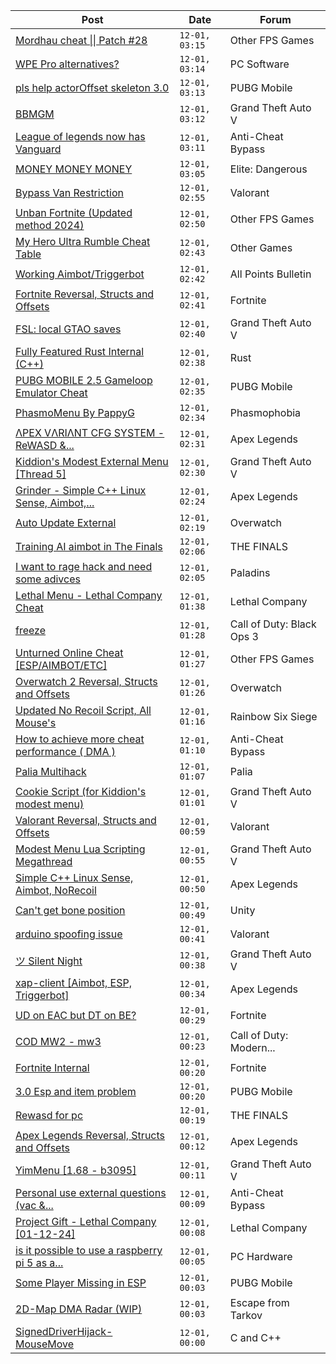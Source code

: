 |Post|Date|Forum|
|----|----|-----|
|[Mordhau cheat \|\| Patch #28](https://www.unknowncheats.me/forum/other-fps-games/612663-mordhau-cheat-patch-28-a.html)|`12-01, 03:15`|Other FPS Games|
|[WPE Pro alternatives?](https://www.unknowncheats.me/forum/pc-software/619048-wpe-pro-alternatives.html)|`12-01, 03:14`|PC Software|
|[pls help actorOffset skeleton 3.0](https://www.unknowncheats.me/forum/pubg-mobile/618844-pls-help-actoroffset-skeleton-3-0-a.html)|`12-01, 03:13`|PUBG Mobile|
|[BBMGM](https://www.unknowncheats.me/forum/grand-theft-auto-v/619035-bbmgm.html)|`12-01, 03:12`|Grand Theft Auto V|
|[League of legends now has Vanguard](https://www.unknowncheats.me/forum/anti-cheat-bypass/618158-league-legends-vanguard.html)|`12-01, 03:11`|Anti-Cheat Bypass|
|[MONEY MONEY MONEY](https://www.unknowncheats.me/forum/elite-dangerous/615964-money-money-money.html)|`12-01, 03:05`|Elite: Dangerous|
|[Bypass Van Restriction](https://www.unknowncheats.me/forum/valorant/618287-bypass-van-restriction.html)|`12-01, 02:55`|Valorant|
|[Unban Fortnite (Updated method 2024)](https://www.unknowncheats.me/forum/other-fps-games/618615-unban-fortnite-updated-method-2024-a.html)|`12-01, 02:50`|Other FPS Games|
|[My Hero Ultra Rumble Cheat Table](https://www.unknowncheats.me/forum/other-games/604426-hero-ultra-rumble-cheat-table.html)|`12-01, 02:43`|Other Games|
|[Working Aimbot/Triggerbot](https://www.unknowncheats.me/forum/all-points-bulletin/616212-aimbot-triggerbot.html)|`12-01, 02:42`|All Points Bulletin|
|[Fortnite Reversal, Structs and Offsets](https://www.unknowncheats.me/forum/fortnite/235061-fortnite-reversal-structs-offsets.html)|`12-01, 02:41`|Fortnite|
|[FSL: local GTAO saves](https://www.unknowncheats.me/forum/grand-theft-auto-v/616977-fsl-local-gtao-saves.html)|`12-01, 02:40`|Grand Theft Auto V|
|[Fully Featured Rust Internal (C++)](https://www.unknowncheats.me/forum/rust/614176-featured-rust-internal.html)|`12-01, 02:38`|Rust|
|[PUBG MOBILE 2.5 Gameloop Emulator Cheat](https://www.unknowncheats.me/forum/pubg-mobile/576303-pubg-mobile-2-5-gameloop-emulator-cheat.html)|`12-01, 02:35`|PUBG Mobile|
|[PhasmoMenu By PappyG](https://www.unknowncheats.me/forum/phasmophobia/485776-phasmomenu-pappyg.html)|`12-01, 02:34`|Phasmophobia|
|[ΛPEX VΛRIΛNT CFG SYSTEM - ReWASD &...](https://www.unknowncheats.me/forum/apex-legends/599047-pex-ri-nt-cfg-system-rewasd-joytokey.html)|`12-01, 02:31`|Apex Legends|
|[Kiddion's Modest External Menu \[Thread 5\]](https://www.unknowncheats.me/forum/grand-theft-auto-v/576854-kiddions-modest-external-menu-thread-5-a.html)|`12-01, 02:30`|Grand Theft Auto V|
|[Grinder - Simple C++ Linux Sense, Aimbot,...](https://www.unknowncheats.me/forum/apex-legends/605888-grinder-simple-linux-sense-aimbot-triggerbot.html)|`12-01, 02:24`|Apex Legends|
|[Auto Update External](https://www.unknowncheats.me/forum/overwatch/614771-auto-update-external.html)|`12-01, 02:19`|Overwatch|
|[Training AI aimbot in The Finals](https://www.unknowncheats.me/forum/the-finals/616898-training-ai-aimbot-finals.html)|`12-01, 02:06`|THE FINALS|
|[I want to rage hack and need some adivces](https://www.unknowncheats.me/forum/paladins/619064-rage-hack-adivces.html)|`12-01, 02:05`|Paladins|
|[Lethal Menu - Lethal Company Cheat](https://www.unknowncheats.me/forum/lethal-company/615575-lethal-menu-lethal-company-cheat.html)|`12-01, 01:38`|Lethal Company|
|[freeze](https://www.unknowncheats.me/forum/call-of-duty-black-ops-3-a/619061-freeze.html)|`12-01, 01:28`|Call of Duty: Black Ops 3|
|[Unturned Online Cheat \[ESP/AIMBOT/ETC\]](https://www.unknowncheats.me/forum/other-fps-games/618970-unturned-online-cheat-esp-aimbot-etc.html)|`12-01, 01:27`|Other FPS Games|
|[Overwatch 2 Reversal, Structs and Offsets](https://www.unknowncheats.me/forum/overwatch/516727-overwatch-2-reversal-structs-offsets.html)|`12-01, 01:26`|Overwatch|
|[Updated No Recoil Script, All Mouse's](https://www.unknowncheats.me/forum/rainbow-six-siege/603258-updated-recoil-script-mouses.html)|`12-01, 01:16`|Rainbow Six Siege|
|[How to achieve more cheat performance ( DMA )](https://www.unknowncheats.me/forum/anti-cheat-bypass/614808-achieve-cheat-performance-dma.html)|`12-01, 01:10`|Anti-Cheat Bypass|
|[Palia Multihack](https://www.unknowncheats.me/forum/palia/596326-palia-multihack.html)|`12-01, 01:07`|Palia|
|[Cookie Script (for Kiddion's modest menu)](https://www.unknowncheats.me/forum/grand-theft-auto-v/618283-cookie-script-kiddions-modest-menu.html)|`12-01, 01:01`|Grand Theft Auto V|
|[Valorant Reversal, Structs and Offsets](https://www.unknowncheats.me/forum/valorant/385792-valorant-reversal-structs-offsets.html)|`12-01, 00:59`|Valorant|
|[Modest Menu Lua Scripting Megathread](https://www.unknowncheats.me/forum/grand-theft-auto-v/463868-modest-menu-lua-scripting-megathread.html)|`12-01, 00:55`|Grand Theft Auto V|
|[Simple C++ Linux Sense, Aimbot, NoRecoil](https://www.unknowncheats.me/forum/apex-legends/515784-simple-linux-sense-aimbot-norecoil.html)|`12-01, 00:50`|Apex Legends|
|[Can't get bone position](https://www.unknowncheats.me/forum/unity/619058-cant-bone-position.html)|`12-01, 00:49`|Unity|
|[arduino spoofing issue](https://www.unknowncheats.me/forum/valorant/618157-arduino-spoofing-issue.html)|`12-01, 00:41`|Valorant|
|[ツ Silent Night](https://www.unknowncheats.me/forum/grand-theft-auto-v/604599-silent-night.html)|`12-01, 00:38`|Grand Theft Auto V|
|[xap-client \[Aimbot, ESP, Triggerbot\]](https://www.unknowncheats.me/forum/apex-legends/606842-xap-client-aimbot-esp-triggerbot.html)|`12-01, 00:34`|Apex Legends|
|[UD on EAC but DT on BE?](https://www.unknowncheats.me/forum/fortnite/618981-ud-eac-dt.html)|`12-01, 00:29`|Fortnite|
|[COD MW2 - mw3](https://www.unknowncheats.me/forum/call-of-duty-modern-warfare-iii/617564-cod-mw2-mw3.html)|`12-01, 00:23`|Call of Duty: Modern...|
|[Fortnite Internal](https://www.unknowncheats.me/forum/fortnite/618060-fortnite-internal.html)|`12-01, 00:20`|Fortnite|
|[3.0 Esp and item problem](https://www.unknowncheats.me/forum/pubg-mobile/619018-3-0-esp-item.html)|`12-01, 00:20`|PUBG Mobile|
|[Rewasd for pc](https://www.unknowncheats.me/forum/the-finals/618344-rewasd-pc.html)|`12-01, 00:19`|THE FINALS|
|[Apex Legends Reversal, Structs and Offsets](https://www.unknowncheats.me/forum/apex-legends/319804-apex-legends-reversal-structs-offsets.html)|`12-01, 00:12`|Apex Legends|
|[YimMenu \[1.68 - b3095\]](https://www.unknowncheats.me/forum/grand-theft-auto-v/476972-yimmenu-1-68-b3095.html)|`12-01, 00:11`|Grand Theft Auto V|
|[Personal use external questions (vac &...](https://www.unknowncheats.me/forum/anti-cheat-bypass/617680-personal-external-questions-vac-ricochet.html)|`12-01, 00:09`|Anti-Cheat Bypass|
|[Project Gift - Lethal Company \[01-12-24\]](https://www.unknowncheats.me/forum/lethal-company/618576-project-gift-lethal-company-01-12-24-a.html)|`12-01, 00:08`|Lethal Company|
|[is it possible to use a raspberry pi 5 as a...](https://www.unknowncheats.me/forum/pc-hardware/619052-raspberry-pi-5-dma-device.html)|`12-01, 00:05`|PC Hardware|
|[Some Player Missing in ESP](https://www.unknowncheats.me/forum/pubg-mobile/619051-player-missing-esp.html)|`12-01, 00:03`|PUBG Mobile|
|[2D-Map DMA Radar (WIP)](https://www.unknowncheats.me/forum/escape-from-tarkov/482418-2d-map-dma-radar-wip.html)|`12-01, 00:03`|Escape from Tarkov|
|[SignedDriverHijack-MouseMove](https://www.unknowncheats.me/forum/c-and-c-/618097-signeddriverhijack-mousemove.html)|`12-01, 00:00`|C and C++|
